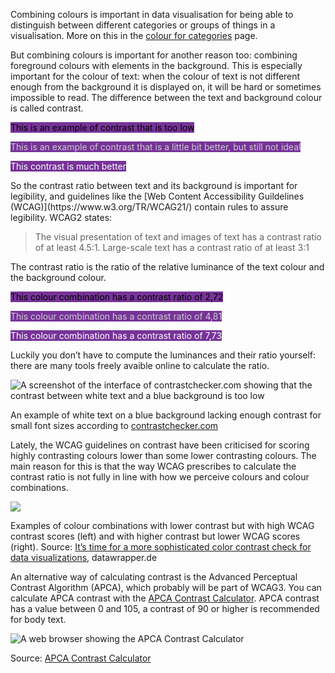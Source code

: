 Combining colours is important in data visualisation for being able to distinguish between different categories or groups of things in a visualisation. More on this in the <span class='internal-link'>[colour for categories](colour-for-categories)</span> page.

But combining colours is important for another reason too: combining foreground colours with elements in the background. This is especially important for the colour of text: when the colour of text is not different enough from the background it is displayed on, it will be hard or sometimes impossible to read. The difference between the text and background colour is called contrast.
<p>
<span class='coloured-span' style='background-color: #773399; color: #000000'>This is an example of contrast that is too low</span></p>
<p>
<span class='coloured-span' style='background-color: #773399; color: #CCCCCC'>This is an example of contrast that is a little bit better, but still not ideal</span></p>
<p>
<span class='coloured-span' style='background-color: #773399; color: #FFFFFF'>This contrast is much better</span>
</p>
So the contrast ratio between text and its background is important for legibility, and guidelines like the [Web Content Accessibility Guildelines (WCAG)](https://www.w3.org/TR/WCAG21/) contain rules to assure legibility. WCAG2 states:

> The visual presentation of text and images of text has a contrast ratio of at least 4.5:1. Large-scale text has a contrast ratio of at least 3:1
> 

The contrast ratio is the ratio of the relative luminance of the text colour and the background colour.
<p>
<span class='coloured-span' style='background-color: #773399; color: #000000'>This colour combination has a contrast ratio of 2,72</span>
</p>
<p>
<span class='coloured-span' style='background-color: #773399; color: #CCCCCC'>This colour combination has a contrast ratio of 4,81</span>
</p>
<p>
<span class='coloured-span' style='background-color: #773399; color: #FFFFFF'>This colour combination has a contrast ratio of 7,73</span>
</p>

Luckily you don’t have to compute the luminances and their ratio yourself: there are many tools freely avaible online to calculate the ratio.

![A screenshot of the interface of contrastchecker.com showing that the contrast between white text and a blue background is too low](Colour%20the%20basics%20a90e331756d2497aa8b2b3ce26b9e3de/contrastchecker.png)

An example of white text on a blue background lacking enough contrast for small font sizes according to [contrastchecker.com](https://contrastchecker.com/)

Lately, the WCAG guidelines on contrast have been criticised for scoring highly contrasting colours lower than some lower contrasting colours. The main reason for this is that the way WCAG prescribes to calculate the contrast ratio is not fully in line with how we perceive colours and colour combinations.

![ ](Colour%20the%20basics%20a90e331756d2497aa8b2b3ce26b9e3de/contrast-wcag-datawrapper.png)

Examples of colour combinations with lower contrast but with high WCAG contrast scores (left) and with higher contrast but lower WCAG scores (right). Source: [It’s time for a more sophisticated color contrast check for data visualizations](https://blog.datawrapper.de/color-contrast-check-data-vis-wcag-apca/), datawrapper.de

An alternative way of calculating contrast is the Advanced Perceptual Contrast Algorithm (APCA), which probably will be part of WCAG3. You can calculate APCA contrast with the [APCA Contrast Calculator](https://www.myndex.com/APCA/). APCA contrast has a value between 0 and 105, a contrast of 90 or higher is recommended for body text.

![A web browser showing the APCA Contrast Calculator](Colour%20the%20basics%20a90e331756d2497aa8b2b3ce26b9e3de/apca-contrast.png)

Source: [APCA Contrast Calculator](https://www.myndex.com/APCA/)